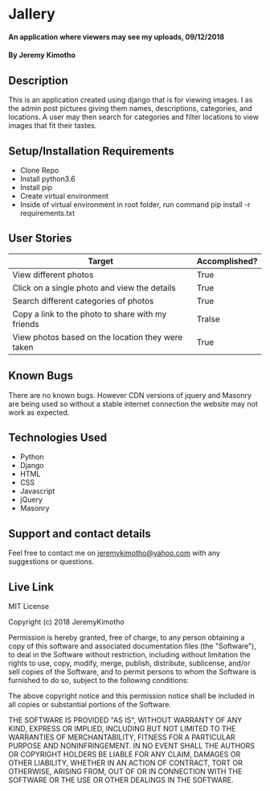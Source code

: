 # Jallery
#### An application where viewers may see my uploads, 09/12/2018
#### By **Jeremy Kimotho**
## Description
This is an application created using django that is for viewing images. I as the admin post pictures giving them names, descriptions, categories, and locations. A user may then search for categories and filter locations to view images that fit their tastes.
## Setup/Installation Requirements
* Clone Repo
* Install python3.6
* Install pip
* Create virtual environment
* Inside of virtual environment in root folder, run command pip install -r requirements.txt
## User Stories 

| Target | Accomplished? |
| --- | --- |
| View different photos | True |
| Click on a single photo and view the details | True |
| Search different categories of photos | True |
| Copy a link to the photo to share with my friends | Tralse |
| View photos based on the location they were taken | True |

## Known Bugs
There are no known bugs. However CDN versions of jquery and Masonry are being used so without a stable internet connection the website may not work as expected.
## Technologies Used
* Python
* Django
* HTML
* CSS
* Javascript
* jQuery
* Masonry
## Support and contact details
Feel free to contact me on jeremykimotho@yahoo.com with any suggestions or questions.
## Live Link
MIT License

Copyright (c) 2018 JeremyKimotho

Permission is hereby granted, free of charge, to any person obtaining a copy of this software and associated documentation files (the "Software"), to deal in the Software without restriction, including without limitation the rights to use, copy, modify, merge, publish, distribute, sublicense, and/or sell copies of the Software, and to permit persons to whom the Software is furnished to do so, subject to the following conditions:

The above copyright notice and this permission notice shall be included in all copies or substantial portions of the Software.

THE SOFTWARE IS PROVIDED "AS IS", WITHOUT WARRANTY OF ANY KIND, EXPRESS OR IMPLIED, INCLUDING BUT NOT LIMITED TO THE WARRANTIES OF MERCHANTABILITY, FITNESS FOR A PARTICULAR PURPOSE AND NONINFRINGEMENT. IN NO EVENT SHALL THE AUTHORS OR COPYRIGHT HOLDERS BE LIABLE FOR ANY CLAIM, DAMAGES OR OTHER LIABILITY, WHETHER IN AN ACTION OF CONTRACT, TORT OR OTHERWISE, ARISING FROM, OUT OF OR IN CONNECTION WITH THE SOFTWARE OR THE USE OR OTHER DEALINGS IN THE SOFTWARE.
